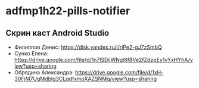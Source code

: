 # adfmp1h22-pills-notifier

## Скрин каст Android Studio
- Филиппов Денис: https://disk.yandex.ru/i/riPe2-gJ7zSmbQ
- Сунко Елена: https://drive.google.com/file/d/1n7lSDijWNgl8f8Ve2fZdzpEy1vYxHYhA/view?usp=sharing
- Обрядина Александра: https://drive.google.com/file/d/1xH-30FjM7UgMdblg3CLqdfxmoXAZSNMq/view?usp=sharing